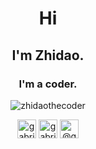 <h1 align="center">Hi</h1>
<h2 align="center">I'm Zhidao.</h2>
<h3 align="center">I'm a coder.</h3>

<p align="center">
<img src="https://github-readme-stats.vercel.app/api?username=zhidaothecoder&show_icons=true" alt="zhidaothecoder" />
</p>

<!--
**zhidaothecoder/zhidaothecoder** is a ✨ _special_ ✨ repository because its `README.md` (this file) appears on your GitHub profile.

Here are some ideas to get you started:

- 🔭 I’m currently working on ...
- 🌱 I’m currently learning ...
- 👯 I’m looking to collaborate on ...
- 🤔 I’m looking for help with ...
- 💬 Ask me about ...
- 📫 How to reach me: ...
- 😄 Pronouns: ...
- ⚡ Fun fact: ...
-->
<p align="center">
<a href="https://discord.gg/AKe7dw5" target="blank"><img align="center" src="https://cdn.jsdelivr.net/npm/simple-icons@3.0.1/icons/discord.svg" alt="gabrieltanner" height="30" width="30" /></a>
<a href="https://twitter.com/@ZhidaoCo" target="blank"><img align="center" src="https://cdn.jsdelivr.net/npm/simple-icons@3.0.1/icons/twitter.svg" alt="gabrieltanner14" height="30" width="30" /></a>
<a href="https://www.reddit.com/user/ZhidaoCo" target="blank"><img align="center" src="https://cdn.jsdelivr.net/npm/simple-icons@3.0.1/icons/reddit.svg" alt="@gabrieltanner" height="30" width="30" /></a>
</p>
